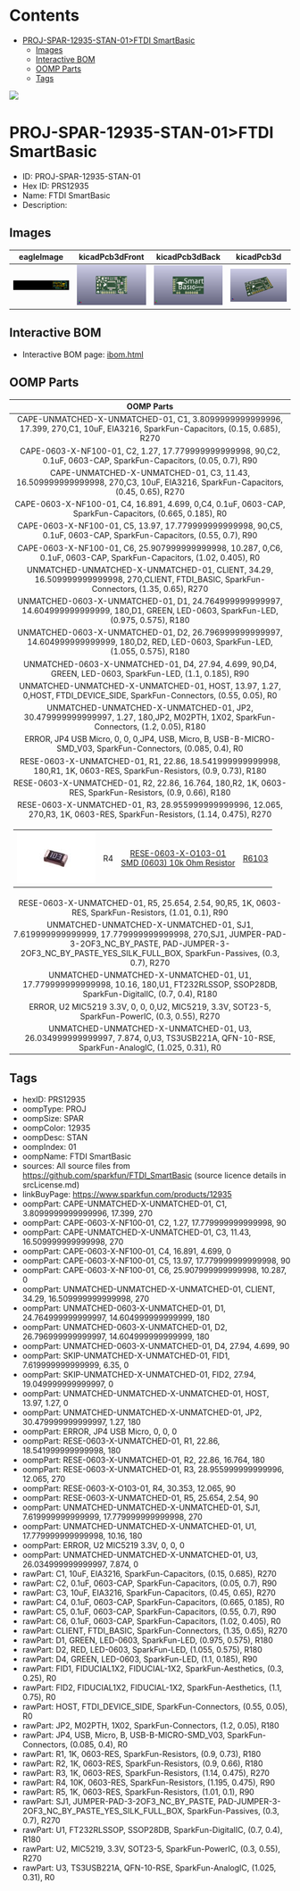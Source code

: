 



Contents
========

* [PROJ-SPAR-12935-STAN-01>FTDI SmartBasic](#proj-spar-12935-stan-01ftdi-smartbasic)
	* [Images](#images)
	* [Interactive BOM](#interactive-bom)
	* [OOMP Parts](#oomp-parts)
	* [Tags](#tags)
  
![][im]
# PROJ-SPAR-12935-STAN-01>FTDI SmartBasic

- ID: PROJ-SPAR-12935-STAN-01
- Hex ID: PRS12935
- Name: FTDI SmartBasic
- Description: 

## Images
  
  

|eagleImage|kicadPcb3dFront|kicadPcb3dBack|kicadPcb3d|
| :---: | :---: | :---: | :---: |
|[![eagleImage](eagleImage_140.png)](eagleImage_600.png)|[![kicadPcb3dFront](kicadPcb3dFront_140.png)](kicadPcb3dFront_600.png)|[![kicadPcb3dBack](kicadPcb3dBack_140.png)](kicadPcb3dBack_600.png)|[![kicadPcb3d](kicadPcb3d_140.png)](kicadPcb3d_600.png)|

## Interactive BOM

- Interactive BOM page: [ibom.html](kicad/bom/ibom.html)

## OOMP Parts
  

|OOMP Parts|
| :---: |
|CAPE-UNMATCHED-X-UNMATCHED-01, C1, 3.8099999999999996, 17.399, 270,C1, 10uF, EIA3216, SparkFun-Capacitors, (0.15, 0.685), R270|
|CAPE-0603-X-NF100-01, C2, 1.27, 17.779999999999998, 90,C2, 0.1uF, 0603-CAP, SparkFun-Capacitors, (0.05, 0.7), R90|
|CAPE-UNMATCHED-X-UNMATCHED-01, C3, 11.43, 16.509999999999998, 270,C3, 10uF, EIA3216, SparkFun-Capacitors, (0.45, 0.65), R270|
|CAPE-0603-X-NF100-01, C4, 16.891, 4.699, 0,C4, 0.1uF, 0603-CAP, SparkFun-Capacitors, (0.665, 0.185), R0|
|CAPE-0603-X-NF100-01, C5, 13.97, 17.779999999999998, 90,C5, 0.1uF, 0603-CAP, SparkFun-Capacitors, (0.55, 0.7), R90|
|CAPE-0603-X-NF100-01, C6, 25.907999999999998, 10.287, 0,C6, 0.1uF, 0603-CAP, SparkFun-Capacitors, (1.02, 0.405), R0|
|UNMATCHED-UNMATCHED-X-UNMATCHED-01, CLIENT, 34.29, 16.509999999999998, 270,CLIENT, FTDI_BASIC, SparkFun-Connectors, (1.35, 0.65), R270|
|UNMATCHED-0603-X-UNMATCHED-01, D1, 24.764999999999997, 14.604999999999999, 180,D1, GREEN, LED-0603, SparkFun-LED, (0.975, 0.575), R180|
|UNMATCHED-0603-X-UNMATCHED-01, D2, 26.796999999999997, 14.604999999999999, 180,D2, RED, LED-0603, SparkFun-LED, (1.055, 0.575), R180|
|UNMATCHED-0603-X-UNMATCHED-01, D4, 27.94, 4.699, 90,D4, GREEN, LED-0603, SparkFun-LED, (1.1, 0.185), R90|
|UNMATCHED-UNMATCHED-X-UNMATCHED-01, HOST, 13.97, 1.27, 0,HOST, FTDI_DEVICE_SIDE, SparkFun-Connectors, (0.55, 0.05), R0|
|UNMATCHED-UNMATCHED-X-UNMATCHED-01, JP2, 30.479999999999997, 1.27, 180,JP2, M02PTH, 1X02, SparkFun-Connectors, (1.2, 0.05), R180|
|ERROR, JP4 USB Micro, 0, 0, 0,JP4, USB, Micro, B, USB-B-MICRO-SMD_V03, SparkFun-Connectors, (0.085, 0.4), R0|
|RESE-0603-X-UNMATCHED-01, R1, 22.86, 18.541999999999998, 180,R1, 1K, 0603-RES, SparkFun-Resistors, (0.9, 0.73), R180|
|RESE-0603-X-UNMATCHED-01, R2, 22.86, 16.764, 180,R2, 1K, 0603-RES, SparkFun-Resistors, (0.9, 0.66), R180|
|RESE-0603-X-UNMATCHED-01, R3, 28.955999999999996, 12.065, 270,R3, 1K, 0603-RES, SparkFun-Resistors, (1.14, 0.475), R270|
|<table><tr><td>![RESE-0603-X-O103-01](https://raw.githubusercontent.com/oomlout/oomlout_OOMP_parts/main/RESE-0603-X-O103-01/image_140.jpg)</td><td> R4</td><td>[RESE-0603-X-O103-01<br>SMD (0603) 10k Ohm Resistor](https://github.com/oomlout/oomlout_OOMP_parts/tree/main/RESE-0603-X-O103-01/)</td><td>[R6103](https://github.com/oomlout/oomlout_OOMP_parts/tree/main/RESE-0603-X-O103-01/)</td></tr></table>|
|RESE-0603-X-UNMATCHED-01, R5, 25.654, 2.54, 90,R5, 1K, 0603-RES, SparkFun-Resistors, (1.01, 0.1), R90|
|UNMATCHED-UNMATCHED-X-UNMATCHED-01, SJ1, 7.619999999999999, 17.779999999999998, 270,SJ1, JUMPER-PAD-3-2OF3_NC_BY_PASTE, PAD-JUMPER-3-2OF3_NC_BY_PASTE_YES_SILK_FULL_BOX, SparkFun-Passives, (0.3, 0.7), R270|
|UNMATCHED-UNMATCHED-X-UNMATCHED-01, U1, 17.779999999999998, 10.16, 180,U1, FT232RLSSOP, SSOP28DB, SparkFun-DigitalIC, (0.7, 0.4), R180|
|ERROR, U2 MIC5219 3.3V, 0, 0, 0,U2, MIC5219, 3.3V, SOT23-5, SparkFun-PowerIC, (0.3, 0.55), R270|
|UNMATCHED-UNMATCHED-X-UNMATCHED-01, U3, 26.034999999999997, 7.874, 0,U3, TS3USB221A, QFN-10-RSE, SparkFun-AnalogIC, (1.025, 0.31), R0|

## Tags

- hexID: PRS12935
- oompType: PROJ
- oompSize: SPAR
- oompColor: 12935
- oompDesc: STAN
- oompIndex: 01
- oompName: FTDI SmartBasic
- sources: All source files from https://github.com/sparkfun/FTDI_SmartBasic (source licence details in srcLicense.md)
- linkBuyPage: https://www.sparkfun.com/products/12935
- oompPart: CAPE-UNMATCHED-X-UNMATCHED-01, C1, 3.8099999999999996, 17.399, 270
- oompPart: CAPE-0603-X-NF100-01, C2, 1.27, 17.779999999999998, 90
- oompPart: CAPE-UNMATCHED-X-UNMATCHED-01, C3, 11.43, 16.509999999999998, 270
- oompPart: CAPE-0603-X-NF100-01, C4, 16.891, 4.699, 0
- oompPart: CAPE-0603-X-NF100-01, C5, 13.97, 17.779999999999998, 90
- oompPart: CAPE-0603-X-NF100-01, C6, 25.907999999999998, 10.287, 0
- oompPart: UNMATCHED-UNMATCHED-X-UNMATCHED-01, CLIENT, 34.29, 16.509999999999998, 270
- oompPart: UNMATCHED-0603-X-UNMATCHED-01, D1, 24.764999999999997, 14.604999999999999, 180
- oompPart: UNMATCHED-0603-X-UNMATCHED-01, D2, 26.796999999999997, 14.604999999999999, 180
- oompPart: UNMATCHED-0603-X-UNMATCHED-01, D4, 27.94, 4.699, 90
- oompPart: SKIP-UNMATCHED-X-UNMATCHED-01, FID1, 7.619999999999999, 6.35, 0
- oompPart: SKIP-UNMATCHED-X-UNMATCHED-01, FID2, 27.94, 19.049999999999997, 0
- oompPart: UNMATCHED-UNMATCHED-X-UNMATCHED-01, HOST, 13.97, 1.27, 0
- oompPart: UNMATCHED-UNMATCHED-X-UNMATCHED-01, JP2, 30.479999999999997, 1.27, 180
- oompPart: ERROR, JP4 USB Micro, 0, 0, 0
- oompPart: RESE-0603-X-UNMATCHED-01, R1, 22.86, 18.541999999999998, 180
- oompPart: RESE-0603-X-UNMATCHED-01, R2, 22.86, 16.764, 180
- oompPart: RESE-0603-X-UNMATCHED-01, R3, 28.955999999999996, 12.065, 270
- oompPart: RESE-0603-X-O103-01, R4, 30.353, 12.065, 90
- oompPart: RESE-0603-X-UNMATCHED-01, R5, 25.654, 2.54, 90
- oompPart: UNMATCHED-UNMATCHED-X-UNMATCHED-01, SJ1, 7.619999999999999, 17.779999999999998, 270
- oompPart: UNMATCHED-UNMATCHED-X-UNMATCHED-01, U1, 17.779999999999998, 10.16, 180
- oompPart: ERROR, U2 MIC5219 3.3V, 0, 0, 0
- oompPart: UNMATCHED-UNMATCHED-X-UNMATCHED-01, U3, 26.034999999999997, 7.874, 0
- rawPart: C1, 10uF, EIA3216, SparkFun-Capacitors, (0.15, 0.685), R270
- rawPart: C2, 0.1uF, 0603-CAP, SparkFun-Capacitors, (0.05, 0.7), R90
- rawPart: C3, 10uF, EIA3216, SparkFun-Capacitors, (0.45, 0.65), R270
- rawPart: C4, 0.1uF, 0603-CAP, SparkFun-Capacitors, (0.665, 0.185), R0
- rawPart: C5, 0.1uF, 0603-CAP, SparkFun-Capacitors, (0.55, 0.7), R90
- rawPart: C6, 0.1uF, 0603-CAP, SparkFun-Capacitors, (1.02, 0.405), R0
- rawPart: CLIENT, FTDI_BASIC, SparkFun-Connectors, (1.35, 0.65), R270
- rawPart: D1, GREEN, LED-0603, SparkFun-LED, (0.975, 0.575), R180
- rawPart: D2, RED, LED-0603, SparkFun-LED, (1.055, 0.575), R180
- rawPart: D4, GREEN, LED-0603, SparkFun-LED, (1.1, 0.185), R90
- rawPart: FID1, FIDUCIAL1X2, FIDUCIAL-1X2, SparkFun-Aesthetics, (0.3, 0.25), R0
- rawPart: FID2, FIDUCIAL1X2, FIDUCIAL-1X2, SparkFun-Aesthetics, (1.1, 0.75), R0
- rawPart: HOST, FTDI_DEVICE_SIDE, SparkFun-Connectors, (0.55, 0.05), R0
- rawPart: JP2, M02PTH, 1X02, SparkFun-Connectors, (1.2, 0.05), R180
- rawPart: JP4, USB, Micro, B, USB-B-MICRO-SMD_V03, SparkFun-Connectors, (0.085, 0.4), R0
- rawPart: R1, 1K, 0603-RES, SparkFun-Resistors, (0.9, 0.73), R180
- rawPart: R2, 1K, 0603-RES, SparkFun-Resistors, (0.9, 0.66), R180
- rawPart: R3, 1K, 0603-RES, SparkFun-Resistors, (1.14, 0.475), R270
- rawPart: R4, 10K, 0603-RES, SparkFun-Resistors, (1.195, 0.475), R90
- rawPart: R5, 1K, 0603-RES, SparkFun-Resistors, (1.01, 0.1), R90
- rawPart: SJ1, JUMPER-PAD-3-2OF3_NC_BY_PASTE, PAD-JUMPER-3-2OF3_NC_BY_PASTE_YES_SILK_FULL_BOX, SparkFun-Passives, (0.3, 0.7), R270
- rawPart: U1, FT232RLSSOP, SSOP28DB, SparkFun-DigitalIC, (0.7, 0.4), R180
- rawPart: U2, MIC5219, 3.3V, SOT23-5, SparkFun-PowerIC, (0.3, 0.55), R270
- rawPart: U3, TS3USB221A, QFN-10-RSE, SparkFun-AnalogIC, (1.025, 0.31), R0



[im]: kicadPcb3d_450.png
